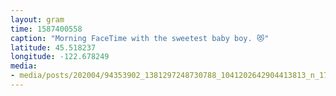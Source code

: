 ```yaml
---
layout: gram
time: 1587400558
caption: "Morning FaceTime with the sweetest baby boy. 😻"
latitude: 45.518237
longitude: -122.678249
media:
- media/posts/202004/94353902_1381297248730788_1041202642904413813_n_17849130896046847.jpg
---
```

